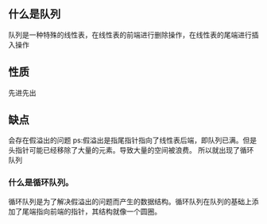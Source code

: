 ## 什么是队列
  队列是一种特殊的线性表，在线性表的前端进行删除操作，在线性表的尾端进行插入操作
## 性质
  先进先出
## 缺点
  会存在假溢出的问题  ps:假溢出是指尾指针指向了线性表后端，即队列已满。但是头指针可能已经移除了大量的元素。导致大量的空间被浪费。
  所以就出现了循环队列
### 什么是循环队列。
  循环队列是为了解决假溢出的问题而产生的数据结构。循环队列在队列的基础上添加了尾端指向前端的指针，其结构就像一个圆圈。
